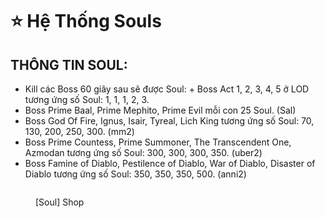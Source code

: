 # ⭐ Hệ Thống Souls

## THÔNG TIN SOUL:&#x20;

* Kill các Boss 60 giây sau sẽ được Soul: + Boss Act 1, 2, 3, 4, 5 ở LOD tương ứng số Soul: 1, 1, 1, 2, 3.&#x20;
* Boss Prime Baal, Prime Mephito, Prime Evil mỗi con 25 Soul. (Sal)&#x20;
* Boss God Of Fire, Ignus, Isair, Tyreal, Lich King tương ứng số Soul: 70, 130, 200, 250, 300. (mm2)&#x20;
* Boss Prime Countess, Prime Summoner, The Transcendent One, Azmodan tương ứng số Soul: 300, 300, 300, 350. (uber2)&#x20;
* Boss Famine of Diablo, Pestilence of Diablo, War of Diablo, Disaster of Diablo tương ứng số Soul: 350, 350, 350, 500. (anni2)

<figure><img src="../.gitbook/assets/Lark20230205-152806.png" alt=""><figcaption><p>[Soul] Shop</p></figcaption></figure>
